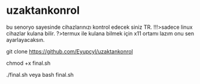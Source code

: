 # uzaktankonrol
bu senoryo sayesinde cihazlarınızı kontrol edecek siniz TR.
!!!>sadece linux cihazlar kulana bilir.
?>termux ile kulana bilmek için x11 ortamı lazım onu sen ayarlayacaksın.


git clone https://github.com/Eyupcyl/uzaktankonrol

chmod +x final.sh       

./final.sh   veya    bash final.sh
